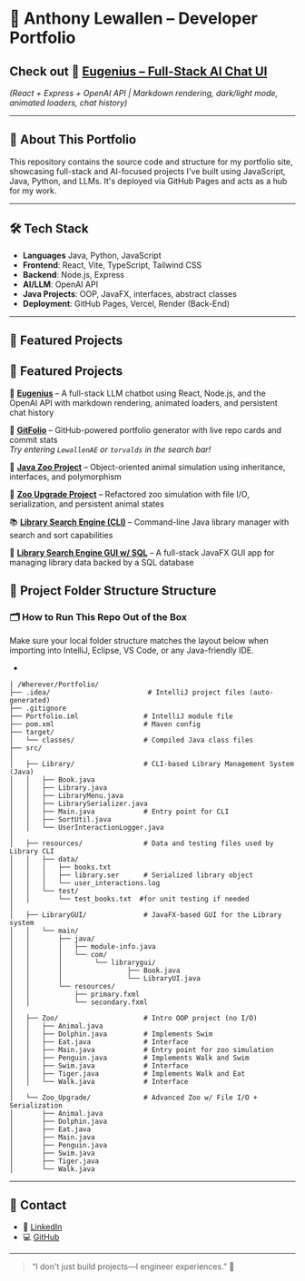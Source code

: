 # 🧠 Anthony Lewallen – Developer Portfolio

## Check out 🚀 **[Eugenius – Full-Stack AI Chat UI](https://react-llm-chat.vercel.app/)**  
*(React + Express + OpenAI API | Markdown rendering, dark/light mode, animated loaders, chat history)*

---

## 💼 About This Portfolio

This repository contains the source code and structure for my portfolio site, showcasing full-stack and AI-focused projects I've built using JavaScript, Java, Python, and LLMs. It's deployed via GitHub Pages and acts as a hub for my work.

---

## 🛠️ Tech Stack

- **Languages** Java, Python, JavaScript
- **Frontend**: React, Vite, TypeScript, Tailwind CSS  
- **Backend**: Node.js, Express  
- **AI/LLM**: OpenAI API  
- **Java Projects**: OOP, JavaFX, interfaces, abstract classes  
- **Deployment**: GitHub Pages, Vercel, Render (Back-End)

---

## 📂 Featured Projects

## 📂 Featured Projects

💬 **[Eugenius](https://github.com/LewallenAE/react-llm-chat)** – A full-stack LLM chatbot using React, Node.js, and the OpenAI API with markdown rendering, animated loaders, and persistent chat history

🐙 **[GitFolio](https://github.com/LewallenAE/gitfolio)** – GitHub-powered portfolio generator with live repo cards and commit stats  
*Try entering `LewallenAE` or `torvalds` in the search bar!*

🐯 **[Java Zoo Project](https://github.com/LewallenAE/Portfolio/tree/main/Desktop/Portfolio/src/Zoo)** – Object-oriented animal simulation using inheritance, interfaces, and polymorphism

🦁 **[Zoo Upgrade Project](https://github.com/LewallenAE/Portfolio/tree/main/Desktop/Portfolio/src/Zoo_Upgrade)** – Refactored zoo simulation with file I/O, serialization, and persistent animal states

📚 **[Library Search Engine (CLI)](https://github.com/LewallenAE/Portfolio/tree/main/Desktop/Portfolio/src/Library)** – Command-line Java library manager with search and sort capabilities

🔎 **[Library Search Engine GUI w/ SQL](https://github.com/LewallenAE/Portfolio/tree/main/Desktop/Portfolio/src/LibraryGUI)** – A full-stack JavaFX GUI app for managing library data backed by a SQL database


## 📁 Project Folder Structure Structure

### 🗂 How to Run This Repo Out of the Box

Make sure your local folder structure matches the layout below when importing into IntelliJ, Eclipse, VS Code, or any Java-friendly IDE.

- 
```
| /Wherever/Portfolio/
├── .idea/                        # IntelliJ project files (auto-generated)
├── .gitignore
├── Portfolio.iml                # IntelliJ module file
├── pom.xml                      # Maven config
├── target/
│   └── classes/                 # Compiled Java class files
├── src/
│
│   ├── Library/                 # CLI-based Library Management System (Java)
│   │   ├── Book.java
│   │   ├── Library.java
│   │   ├── LibraryMenu.java
│   │   ├── LibrarySerializer.java
│   │   ├── Main.java            # Entry point for CLI
│   │   ├── SortUtil.java
│   │   └── UserInteractionLogger.java
│
│   ├── resources/               # Data and testing files used by Library CLI
│   │   ├── data/
│   │   │   ├── books.txt
│   │   │   ├── library.ser      # Serialized library object
│   │   │   └── user_interactions.log
│   │   └── test/
│   │       └── test_books.txt  #for unit testing if needed
│
│   ├── LibraryGUI/              # JavaFX-based GUI for the Library system
│   │   └── main/
│   │       ├── java/
│   │       │   ├── module-info.java
│   │       │   └── com/
│   │       │        └── librarygui/
│   │       │                ├── Book.java
│   │       │                └── LibraryUI.java
│   │       └── resources/
│   │           ├── primary.fxml
│   │           └── secondary.fxml
│
│   ├── Zoo/                     # Intro OOP project (no I/O)
│   │   ├── Animal.java
│   │   ├── Dolphin.java         # Implements Swim
│   │   ├── Eat.java             # Interface
│   │   ├── Main.java            # Entry point for zoo simulation
│   │   ├── Penguin.java         # Implements Walk and Swim
│   │   ├── Swim.java            # Interface
│   │   ├── Tiger.java           # Implements Walk and Eat
│   │   └── Walk.java            # Interface
│
│   └── Zoo_Upgrade/             # Advanced Zoo w/ File I/O + Serialization
│       ├── Animal.java
│       ├── Dolphin.java
│       ├── Eat.java
│       ├── Main.java
│       ├── Penguin.java
│       ├── Swim.java
│       ├── Tiger.java
│       └── Walk.java
```

---

## 👋 Contact

- 🔗 [LinkedIn](https://linkedin.com/in/anthony-lewallen)  
- 💻 [GitHub](https://github.com/LewallenAE)

---

> “I don't just build projects—I engineer experiences.” 🚀
